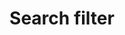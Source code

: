 ---
layout: pattern-documentation
sectionKey: Patterns
eleventyNavigation:
  parent: Patterns
title: Search filter
---